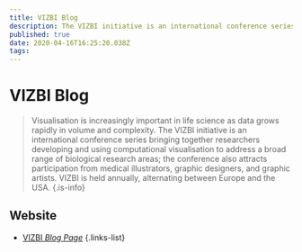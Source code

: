 ```yaml
---
title: VIZBI Blog
description: The VIZBI initiative is an international conference series bringing together researchers developing and using computational visualisation to address a broad range of biological research areas.
published: true
date: 2020-04-16T16:25:20.038Z
tags: 
---
```


# VIZBI Blog

> Visualisation is increasingly important in life science as data grows rapidly in volume and complexity. The VIZBI initiative is an international conference series bringing together researchers developing and using computational visualisation to address a broad range of biological research areas; the conference also attracts participation from medical illustrators, graphic designers, and graphic artists. VIZBI is held annually, alternating between Europe and the USA.
{.is-info}



## Website

- [VIZBI *Blog Page*](https://vizbi.org/blog/)
{.links-list}

